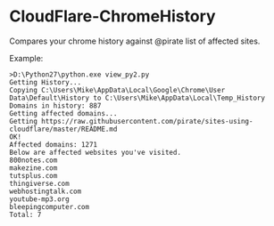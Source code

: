 # CloudFlare-ChromeHistory
Compares your chrome history against @pirate list of affected sites.

Example:
```
>D:\Python27\python.exe view_py2.py
Getting History...
Copying C:\Users\Mike\AppData\Local\Google\Chrome\User Data\Default\History to C:\Users\Mike\AppData\Local\Temp_History
Domains in history: 887
Getting affected domains...
Getting https://raw.githubusercontent.com/pirate/sites-using-cloudflare/master/README.md
OK!
Affected domains: 1271
Below are affected websites you've visited.
800notes.com
makezine.com
tutsplus.com
thingiverse.com
webhostingtalk.com
youtube-mp3.org
bleepingcomputer.com
Total: 7
```
